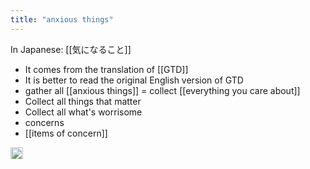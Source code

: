 ```yaml
---
title: "anxious things"
---
```


In Japanese: [[気になること]]

- It comes from the translation of [[GTD]]
- It is better to read the original English version of GTD
- gather all [[anxious things]] = collect [[everything you care about]]
- Collect all things that matter
- Collect all what's worrisome
- concerns
- [[items of concern]]

<img src='https://scrapbox.io/api/pages/nishio-en/en/icon' alt='en.icon' height="19.5"/>